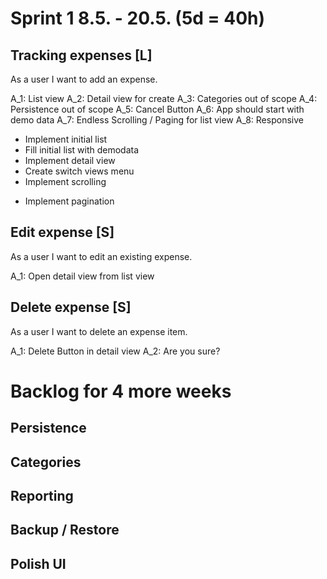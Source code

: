 # Sprint 1 8.5. - 20.5. (5d = 40h)

## Tracking expenses [L]

As a user I want to add an expense.

A_1: List view
A_2: Detail view for create
A_3: Categories out of scope
A_4: Persistence out of scope
A_5: Cancel Button
A_6: App should start with demo data
A_7: Endless Scrolling / Paging for list view
A_8: Responsive

* Implement initial list
* Fill initial list with demodata
* Implement detail view
* Create switch views menu
* Implement scrolling
+ Implement pagination

## Edit expense [S]

As a user I want to edit an existing expense.

A_1: Open detail view from list view

## Delete expense [S]

As a user I want to delete an expense item.

A_1: Delete Button in detail view
A_2: Are you sure?

# Backlog for 4 more weeks

## Persistence

## Categories

## Reporting

## Backup / Restore

## Polish UI